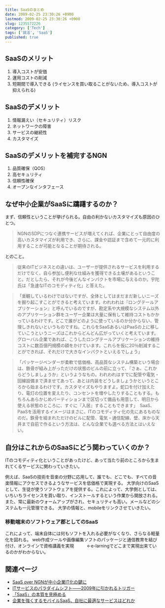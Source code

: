 ```yaml
---
title: SaaSのまとめ
date: 2009-02-25 23:30:26 +0900
lastmod: 2009-02-25 23:30:26 +0900
slug: 1235572226
category: ['Tech']
tags: ['就活', 'SaaS']
published: true
---
```


## SaaSのメリット

1. 導入コストが安価
2. 運用コストの削減
3. 短期間で導入できる (ライセンスを買い取ることがないため、導入コストが抑えられる)

## SaaSのデメリット

1. 情報漏えい（セキュリティ）リスク
2. ネットワークの障害
3. サービスの継続性
4. カスタマイズ

## SaaSのデメリットを補完するNGN

1. 品質確保（QOS）
2. 高セキュリティ
3. 信頼性確保
4. オープンなインタフェース

## なぜ中小企業がSaaSに躊躇するのか？
まず、信頼性ということが挙げられる。自由の利かないカスタマイズも原因のひとつ。

> NGNのSDPにつなぐ連携サービスが増えてくれば、企業にとって自由度の高いカスタマイズが利用でき、さらに、課金や認証まで含めて一元的に利用することが可能となることが期待される。

とのこと。

> 従来のITビジネスとの違いは、ユーザーが提供されるサービスを利用するだけでなく、自ら参加し便利な仕組みを獲得できる土壌があるということ。だとしたら、それが今後どんなインパクトを市場に与えるのか。宇陀氏は「急速なITのコモディティ化」と答えた。


> 「楽観しているわけではないですが、全体としてはまだまだ新しいニーズを掘り起こすことができると考えています。われわれは『ロングテールアプリケーション』と呼んでいるのですが、勘定系や大規模なシステム以外のアプリケーション群をユーザー企業は大量に保有して維持コストもかかっているわけです。どこで誰がどのように使っているのか分からない、管理しきれないというものですね。これらをSaaSあるいはPaaSの上に移していこうというニーズはこれからどんどん広がっていくと考えています。グローバル企業であれば、こうしたロングテールアプリケーションの維持コストに数百億円規模の額をかけています。これらを仮に20％削減することができれば、それだけで大きなインパクトといえるでしょう」

> 「パッケージベンダーが柔軟で低価格、高品質なシステム構築という場合は、鉄骨が組み上がっただけの状態のビルの前に立って、『さぁ、これからどうしましょうか』というようなもの。われわれはすでに配管や電気・回線設備まで済ませてあって、あとは内装をどうしましょうかというところから始まるわけです。カスタマイズもやりますよ。蛇口を付け加えたり、電灯の位置を変えたり、コンセントを増やしたりすることもする。もちろんあらかじめパーティションまで区切って備品も用意して、明日から使える状態のところに、すぐに『入居』することもできます」　SaaS、PaaSを活用するイメージはまさに、ITのコモディティ化の先にあるものなのだ。鉄骨を組まれただけのビルに配管、電気・通信配線、壁、床から天井まで自前で作るという方法は、どんな企業でも選べる方法とはいえない。


## 自分はこれからのSaaSにどう関わっていくのか？

ITのコモディティ化ということがあったけど、あって当たり前のところから生まれてくるサービスに関わっていきたい。

例えば、SaaSの技術を音楽の分野に応用して、誰でも、どこでも、すべての音楽情報にアクセスできるようなサービスを低価格で実現する。
大学向けのSaaSとして、生徒が使うソフトウェアを提供する。これによって、大学側としては、いちいちライセンスを買い取り、インストールするという作業から開放される。また、常に最新のウォームアップがされ、セキュリティも高い。メールなどのシステムも一元管理できる。
大学の情報と、mobileをリンクさせていきたい。


### 移動端末のソフトウェア郡としてのSaaS
これによって、端末自体には何もソフトを入れる必要がなくなり、さらなる軽量化を図れる。
web作成ツールや画像編集ソフトのパッケージと通信教育を結び付け、オンラインで資格講義を実現　　　←e-larningでどこまで実現出来ているのかがわからない。



## 関連ページ
- [SaaS over NGNが中小企業IT化の鍵に](http://www.itmedia.co.jp/enterprise/articles/0806/25/news017.html)
- [ITサービスのパラダイムシフト――2009年に引かれるトリガー](http://www.itmedia.co.jp/enterprise/articles/0812/30/news018.html)
- [「SaaS」の本質を見極める](http://www.keyman.or.jp/3w/prd/38/30002138/?vos=nkeyadwwa07061300023)
- [企業を強くするモバイルSaaS、自社に最適なサービスはどれか](http://techtarget.itmedia.co.jp/tt/news/0901/08/news01.html)
